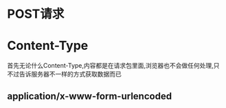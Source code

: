 # POST请求



# Content-Type

首先无论什么Content-Type,内容都是在请求包里面,浏览器也不会做任何处理,只不过告诉服务器不一样的方式获取数据而已

## application/x-www-form-urlencoded

